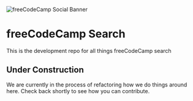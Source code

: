 ![freeCodeCamp Social Banner](https://s3.amazonaws.com/freecodecamp/wide-social-banner.png)

# freeCodeCamp Search

This is the development repo for all things freeCodeCamp search

## Under Construction

We are currently in the process of refactoring how we do things around here. Check back shortly to see how you can contribute.
